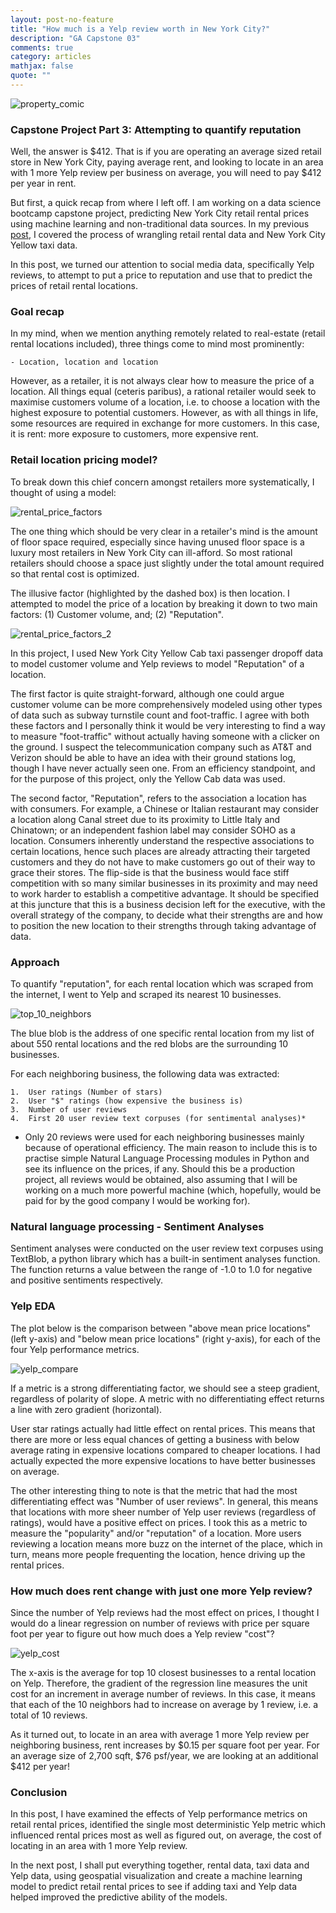 ```yaml
---
layout: post-no-feature
title: "How much is a Yelp review worth in New York City?"
description: "GA Capstone 03"
comments: true
category: articles
mathjax: false
quote: ""
---
```


![property_comic]({{site-url}}/images/NYC_taxi.jpg)

### Capstone Project Part 3: Attempting to quantify reputation

Well, the answer is $412. That is if you are operating an average sized retail store in New York City, paying average rent, and looking to locate in an area with 1 more Yelp review per business on average, you will need to pay $412 per year in rent.

But first, a quick recap from where I left off. I am working on a data science bootcamp capstone project, predicting New York City retail rental prices using machine learning and non-traditional data sources. In my previous [post](https://peidacai.github.io/articles/General-Assembly-Capstone02post), I covered the process of wrangling retail rental data and New York City Yellow taxi data.

In this post, we turned our attention to social media data, specifically Yelp reviews, to attempt to put a price to reputation and use that to predict the prices of retail rental locations.

### Goal recap

In my mind, when we mention anything remotely related to real-estate (retail rental locations included), three things come to mind most prominently:

    - Location, location and location

However, as a retailer, it is not always clear how to measure the price of a location. All things equal (ceteris paribus), a rational retailer would seek to maximise customers volume of a location, i.e. to choose a location with the highest exposure to potential customers. However, as with all things in life, some resources are required in exchange for more customers. In this case, it is rent: more exposure to customers, more expensive rent.

### Retail location pricing model?

To break down this chief concern amongst retailers more systematically, I thought of using a model:

![rental_price_factors]({{site-url}}/images/rental_price_factors.png)

The one thing which should be very clear in a retailer's mind is the amount of floor space required, especially since having unused floor space is a luxury most retailers in New York City can ill-afford. So most rational retailers should choose a space just slightly under the total amount required so that rental cost is optimized.

The illusive factor (highlighted by the dashed box) is then location. I attempted to model the price of a location by breaking it down to two main factors: (1) Customer volume, and; (2) "Reputation".

![rental_price_factors_2]({{site-url}}/images/rental_price_factors_2.png)

In this project, I used New York City Yellow Cab taxi passenger dropoff data to model customer volume and Yelp reviews to model "Reputation" of a location.

The first factor is quite straight-forward, although one could argue customer volume can be more comprehensively modeled using other types of data such as subway turnstile count and foot-traffic. I agree with both these factors and I personally think it would be very interesting to find a way to measure "foot-traffic" without actually having someone with a clicker on the ground. I suspect the telecommunication company such as AT&T and Verizon should be able to have an idea with their ground stations log, though I have never actually seen one. From an efficiency standpoint, and for the purpose of this project, only the Yellow Cab data was used.

The second factor, "Reputation", refers to the association a location has with consumers. For example, a Chinese or Italian restaurant may consider a location along Canal street due to its proximity to Little Italy and Chinatown; or an independent fashion label may consider SOHO as a location. Consumers inherently understand the respective associations to certain locations, hence such places are already attracting their targeted customers and they do not have to make customers go out of their way to grace their stores. The flip-side is that the business would face stiff competition with so many similar businesses in its proximity and may need to work harder to establish a competitive advantage. It should be specified at this juncture that this is a business decision left for the executive, with the overall strategy of the company, to decide what their strengths are and how to position the new location to their strengths through taking advantage of data.

### Approach

To quantify "reputation", for each rental location which was scraped from the internet, I went to Yelp and scraped its nearest 10 businesses.

![top_10_neighbors]({{site-url}}/images/top_10_nearest_businesses_yelp.png)

The blue blob is the address of one specific rental location from my list of about 550 rental locations and the red blobs are the surrounding 10 businesses.

For each neighboring business, the following data was extracted:

    1.  User ratings (Number of stars)
    2.  User "$" ratings (how expensive the business is)
    3.  Number of user reviews
    4.  First 20 user review text corpuses (for sentimental analyses)*

* Only 20 reviews were used for each neighboring businesses mainly because of operational efficiency. The main reason to include this is to practise simple Natural Language Processing modules in Python and see its influence on the prices, if any. Should this be a production project, all reviews would be obtained, also assuming that I will be working on a much more powerful machine (which, hopefully, would be paid for by the good company I would be working for).

### Natural language processing - Sentiment Analyses

Sentiment analyses were conducted on the user review text corpuses using TextBlob, a python library which has a built-in sentiment analyses function. The function returns a value between the range of -1.0 to 1.0 for negative and positive sentiments respectively.

### Yelp EDA

The plot below is the comparison between "above mean price locations" (left y-axis) and "below mean price locations" (right y-axis), for each of the four Yelp performance metrics.

![yelp_compare]({{site-url}}/images/yelp_performance_compare.png)

If a metric is a strong differentiating factor, we should see a steep gradient, regardless of polarity of slope. A metric with no differentiating effect returns a line with zero gradient (horizontal).

User star ratings actually had little effect on rental prices. This means that there are more or less equal chances of getting a business with below average rating in expensive locations compared to cheaper locations. I had actually expected the more expensive locations to have better businesses on average.

The other interesting thing to note is that the metric that had the most differentiating effect was "Number of user reviews". In general, this means that locations with more sheer number of Yelp user reviews (regardless of ratings), would have a positive effect on prices. I took this as a metric to measure the "popularity" and/or "reputation" of a location. More users reviewing a location means more buzz on the internet of the place, which in turn, means more people frequenting the location, hence driving up the rental prices.

### How much does rent change with just one more Yelp review?

Since the number of Yelp reviews had the most effect on prices, I thought I would do a linear regression on number of reviews with price per square foot per year to figure out how much does a Yelp review "cost"?

![yelp_cost]({{site-url}}/images/Scatter_psf_yelp_review.png)

The x-axis is the average for top 10 closest businesses to a rental location on Yelp. Therefore, the gradient of the regression line measures the unit cost for an increment in average number of reviews. In this case, it means that each of the 10 neighbors had to increase on average by 1 review, i.e. a total of 10 reviews.

As it turned out, to locate in an area with average 1 more Yelp review per neighboring business, rent increases by $0.15 per square foot per year. For an average size of 2,700 sqft, $76 psf/year, we are looking at an additional $412 per year!

### Conclusion

In this post, I have examined the effects of Yelp performance metrics on retail rental prices, identified the single most deterministic Yelp metric which influenced rental prices most as well as figured out, on average, the cost of locating in an area with 1 more Yelp review.

In the next post, I shall put everything together, rental data, taxi data and Yelp data, using geospatial visualization and create a machine learning model to predict retail rental prices to see if adding taxi and Yelp data helped improved the predictive ability of the models.